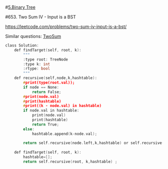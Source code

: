 #[5.Binary Tree](/binaryTree.md)

#653. Two Sum IV - Input is a BST

https://leetcode.com/problems/two-sum-iv-input-is-a-bst/

Similar questions: [TwoSum](/questions/TwoSum.md)
```c
class Solution:
    def findTarget(self, root, k):
        """
        :type root: TreeNode
        :type k: int
        :rtype: bool
        """
    def recursive(self,node,k,hashtable):
        #print(type(root.val));
        if node == None:
            return False;
        #print(node.val)
        #print(hashtable)
        #print((k - node.val) in hashtable)
        if node.val in hashtable:
            print(node.val)
            print(hashtable)
            return True;
        else:
            hashtable.append(k-node.val);
 
        return self.recursive(node.left,k,hashtable) or self.recursive(node.right,k,hashtable);   
    
    def findTarget(self, root, k):
        hashtable=[];
        return self.recursive(root, k,hashtable) ; 
    
```